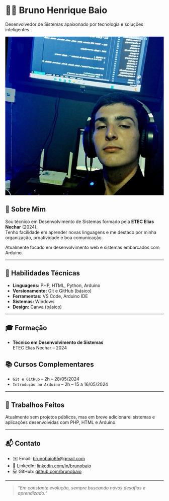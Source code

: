 # 👨‍💻 Bruno Henrique Baio

Desenvolvedor de Sistemas apaixonado por tecnologia e soluções inteligentes.

![Foto de Perfil](perfil1.jpg)

## 📌 Sobre Mim

Sou técnico em Desenvolvimento de Sistemas formado pela **ETEC Elias Nechar** (2024).  
Tenho facilidade em aprender novas linguagens e me destaco por minha organização, proatividade e boa comunicação.

Atualmente focado em desenvolvimento web e sistemas embarcados com Arduino.

---

## 🧠 Habilidades Técnicas

- **Linguagens:** PHP, HTML, Python, Arduino  
- **Versionamento:** Git e GitHub (básico)  
- **Ferramentas:** VS Code, Arduino IDE  
- **Sistemas:** Windows
- **Design:** Canva (básico)

---

## 🎓 Formação

- **Técnico em Desenvolvimento de Sistemas**  
  ETEC Elias Nechar – 2024

## 📚 Cursos Complementares

- `Git e GitHub` – 2h – 28/05/2024  
- `Introdução ao Arduino` – 2h – 15 a 16/05/2024

---

## 💼 Trabalhos Feitos

Atualmente sem projetos públicos, mas em breve adicionarei sistemas e aplicações desenvolvidas com PHP, HTML e Arduino.

---

## 📬 Contato

- ✉️ Email: [brunobaio65@gmail.com](mailto:brunobaio65@gmail.com)  
- 💼 LinkedIn: [linkedin.com/in/brunobaio](https://www.linkedin.com/in/brunobaio)  
- 💻 GitHub: [github.com/brunobaio](https://github.com/brunobaio)

---

> _“Em constante evolução, sempre buscando novos desafios e aprendizado.”_


